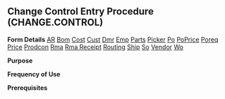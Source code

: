 ## Change Control Entry Procedure (CHANGE.CONTROL)
<PageHeader />

**Form Details**
[AR](../CHANGE-CONTROL-1/README.md)
[Bom](../CHANGE-CONTROL-2/README.md)
[Cost](../CHANGE-CONTROL-3/README.md)
[Cust](../CHANGE-CONTROL-4/README.md)
[Dmr](../CHANGE-CONTROL-5/README.md)
[Emp](../CHANGE-CONTROL-6/README.md)
[Parts](../CHANGE-CONTROL-7/README.md)
[Picker](../CHANGE-CONTROL-8/README.md)
[Po](../CHANGE-CONTROL-9/README.md)
[PoPrice](../CHANGE-CONTROL-10/README.md)
[Poreq](../CHANGE-CONTROL-11/README.md)
[Price](../CHANGE-CONTROL-12/README.md)
[Prodcon](../CHANGE-CONTROL-13/README.md)
[Rma](../CHANGE-CONTROL-14/README.md)
[Rma Receipt](../CHANGE-CONTROL-15/README.md)
[Routing](../CHANGE-CONTROL-16/README.md)
[Ship](../CHANGE-CONTROL-17/README.md)
[So](../CHANGE-CONTROL-18/README.md)
[Vendor](../CHANGE-CONTROL-19/README.md)
[Wo](../CHANGE-CONTROL-20/README.md)

**Purpose**

**Frequency of Use**

**Prerequisites**

<badge text= "Version 8.10.57 " vertical="middle" />

<PageFooter />
